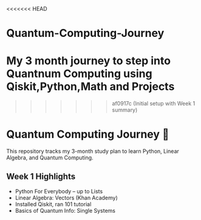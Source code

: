 <<<<<<< HEAD
# Quantum-Computing-Journey
My 3 month journey to step into Quantnum Computing using Qiskit,Python,Math and Projects
=======
>>>>>>> af0917c (Initial setup with Week 1 summary)
# Quantum Computing Journey 🚀

This repository tracks my 3-month study plan to learn Python, Linear Algebra, and Quantum Computing.

## Week 1 Highlights
- Python For Everybody – up to Lists
- Linear Algebra: Vectors (Khan Academy)
- Installed Qiskit, ran 101 tutorial
- Basics of Quantum Info: Single Systems

